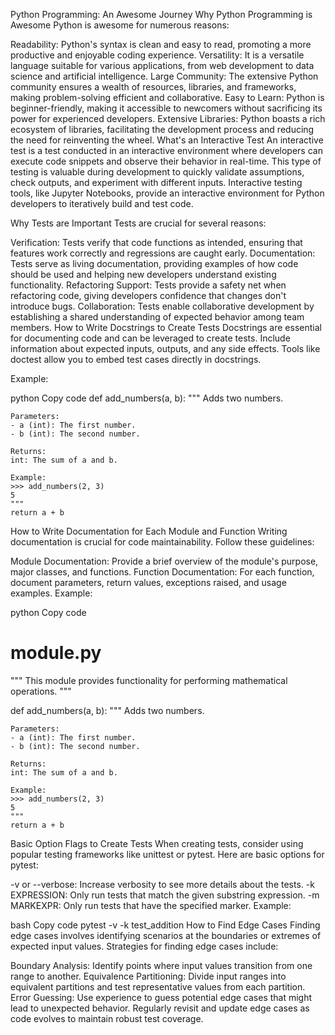 
Python Programming: An Awesome Journey
Why Python Programming is Awesome
Python is awesome for numerous reasons:

Readability: Python's syntax is clean and easy to read, promoting a more productive and enjoyable coding experience.
Versatility: It is a versatile language suitable for various applications, from web development to data science and artificial intelligence.
Large Community: The extensive Python community ensures a wealth of resources, libraries, and frameworks, making problem-solving efficient and collaborative.
Easy to Learn: Python is beginner-friendly, making it accessible to newcomers without sacrificing its power for experienced developers.
Extensive Libraries: Python boasts a rich ecosystem of libraries, facilitating the development process and reducing the need for reinventing the wheel.
What's an Interactive Test
An interactive test is a test conducted in an interactive environment where developers can execute code snippets and observe their behavior in real-time. This type of testing is valuable during development to quickly validate assumptions, check outputs, and experiment with different inputs. Interactive testing tools, like Jupyter Notebooks, provide an interactive environment for Python developers to iteratively build and test code.

Why Tests are Important
Tests are crucial for several reasons:

Verification: Tests verify that code functions as intended, ensuring that features work correctly and regressions are caught early.
Documentation: Tests serve as living documentation, providing examples of how code should be used and helping new developers understand existing functionality.
Refactoring Support: Tests provide a safety net when refactoring code, giving developers confidence that changes don't introduce bugs.
Collaboration: Tests enable collaborative development by establishing a shared understanding of expected behavior among team members.
How to Write Docstrings to Create Tests
Docstrings are essential for documenting code and can be leveraged to create tests. Include information about expected inputs, outputs, and any side effects. Tools like doctest allow you to embed test cases directly in docstrings.

Example:

python
Copy code
def add_numbers(a, b):
    """
    Adds two numbers.

    Parameters:
    - a (int): The first number.
    - b (int): The second number.

    Returns:
    int: The sum of a and b.

    Example:
    >>> add_numbers(2, 3)
    5
    """
    return a + b
How to Write Documentation for Each Module and Function
Writing documentation is crucial for code maintainability. Follow these guidelines:

Module Documentation: Provide a brief overview of the module's purpose, major classes, and functions.
Function Documentation: For each function, document parameters, return values, exceptions raised, and usage examples.
Example:

python
Copy code
# module.py

"""
This module provides functionality for performing mathematical operations.
"""

def add_numbers(a, b):
    """
    Adds two numbers.

    Parameters:
    - a (int): The first number.
    - b (int): The second number.

    Returns:
    int: The sum of a and b.

    Example:
    >>> add_numbers(2, 3)
    5
    """
    return a + b
Basic Option Flags to Create Tests
When creating tests, consider using popular testing frameworks like unittest or pytest. Here are basic options for pytest:

-v or --verbose: Increase verbosity to see more details about the tests.
-k EXPRESSION: Only run tests that match the given substring expression.
-m MARKEXPR: Only run tests that have the specified marker.
Example:

bash
Copy code
pytest -v -k test_addition
How to Find Edge Cases
Finding edge cases involves identifying scenarios at the boundaries or extremes of expected input values. Strategies for finding edge cases include:

Boundary Analysis: Identify points where input values transition from one range to another.
Equivalence Partitioning: Divide input ranges into equivalent partitions and test representative values from each partition.
Error Guessing: Use experience to guess potential edge cases that might lead to unexpected behavior.
Regularly revisit and update edge cases as code evolves to maintain robust test coverage.





